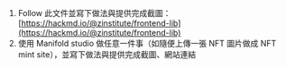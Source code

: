 1. Follow 此文件並寫下做法與提供完成截圖：[https://hackmd.io/@zinstitute/frontend-lib](https://hackmd.io/@zinstitute/frontend-lib)
2. 使用 Manifold studio 做任意一件事（如隨便上傳一張 NFT 圖片做成 NFT mint site），並寫下做法與提供完成截圖、網站連結
